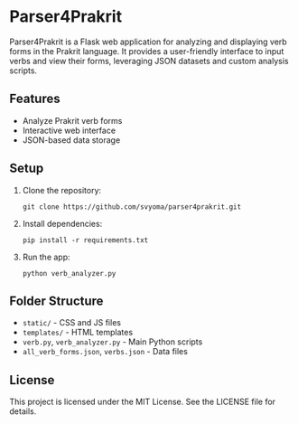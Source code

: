 # Parser4Prakrit

Parser4Prakrit is a Flask web application for analyzing and displaying verb forms in the Prakrit language. It provides a user-friendly interface to input verbs and view their forms, leveraging JSON datasets and custom analysis scripts.

## Features
- Analyze Prakrit verb forms
- Interactive web interface
- JSON-based data storage

## Setup
1. Clone the repository:
   ```
   git clone https://github.com/svyoma/parser4prakrit.git
   ```
2. Install dependencies:
   ```
   pip install -r requirements.txt
   ```
3. Run the app:
   ```
   python verb_analyzer.py
   ```

## Folder Structure
- `static/` - CSS and JS files
- `templates/` - HTML templates
- `verb.py`, `verb_analyzer.py` - Main Python scripts
- `all_verb_forms.json`, `verbs.json` - Data files

## License
This project is licensed under the MIT License. See the LICENSE file for details.
